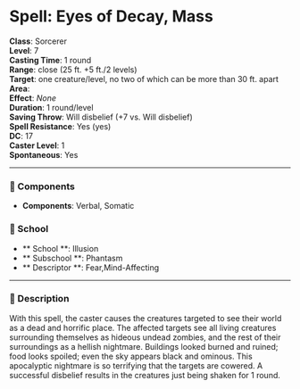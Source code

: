 
# Spell: Eyes of Decay, Mass
**Class**: Sorcerer  
**Level**: 7  
**Casting Time**: 1 round  
**Range**: close (25 ft. +5 ft./2 levels)  
**Target**: one creature/level, no two of which can be more than 30 ft. apart  
**Area**:   
**Effect**: _None_  
**Duration**: 1 round/level  
**Saving Throw**: Will disbelief (+7 vs. Will disbelief)  
**Spell Resistance**: Yes (yes)  
**DC**: 17  
**Caster Level**: 1  
**Spontaneous**: Yes

---

### 🔮 Components
- **Components**: Verbal, Somatic

### 🏫 School
- ** School **: Illusion
- ** Subschool **: Phantasm
- ** Descriptor **: Fear,Mind-Affecting
---

### 📜 Description
With this spell, the caster causes the creatures targeted to see their world as a dead and horrific place. The affected targets see all living creatures surrounding themselves as hideous undead zombies, and the rest of their surroundings as a hellish nightmare. Buildings looked burned and ruined; food looks spoiled; even the sky appears black and ominous. This apocalyptic nightmare is so terrifying that the targets are cowered. A successful disbelief results in the creatures just being shaken for 1 round.
